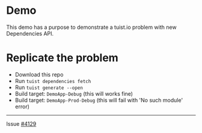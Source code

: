 # Demo

This demo has a purpose to demonstrate a tuist.io problem with new Dependencies API.


# Replicate the problem

- Download this repo
- Run `tuist dependencies fetch`
- Run `tuist generate --open`
- Build target: `DemoApp-Debug` (this will works fine)
- Build target: `DemoApp-Prod-Debug` (this will fail with 'No such module' error)

----------

Issue [#4129](https://github.com/tuist/tuist/issues/4129)

